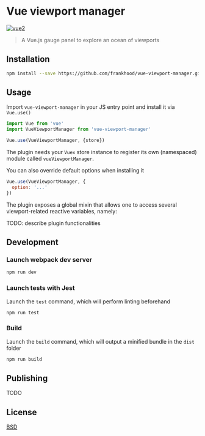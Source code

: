 # Vue viewport manager

[![vue2](https://img.shields.io/badge/vue-2.x-brightgreen.svg)](https://vuejs.org/)

> A Vue.js gauge panel to explore an ocean of viewports

## Installation

```bash
npm install --save https://github.com/frankhood/vue-viewport-manager.git#master
```

## Usage

Import `vue-viewport-manager` in your JS entry point and install it via `Vue.use()`

```js
import Vue from 'vue'
import VueViewportManager from 'vue-viewport-manager'

Vue.use(VueViewportManager, {store})
```

The plugin needs your `Vuex` store instance to register its own (namespaced) module called `vueViewportManager`.

You can also override default options when installing it

```js
Vue.use(VueViewportManager, {
  option: '...'
})
```

The plugin exposes a global mixin that allows one to access several viewport-related reactive variables, namely:

TODO: describe plugin functionalities

## Development

### Launch webpack dev server

```bash
npm run dev
```

### Launch tests with Jest

Launch the `test` command, which will perform linting beforehand

```bash
npm run test
```

### Build

Launch the `build` command, which will output a minified bundle in the `dist` folder

```bash
npm run build
```

## Publishing

TODO

## License

[BSD](https://opensource.org/licenses/BSD-3-Clause)